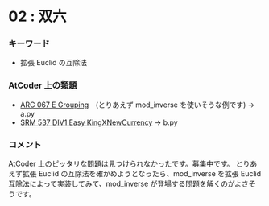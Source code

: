 # 02 : 双六

### キーワード

- 拡張 Euclid の互除法

### AtCoder 上の類題

- [ARC 067 E Grouping](https://atcoder.jp/contests/arc067/tasks/arc067_c)　(とりあえず mod_inverse を使いそうな例です) -> a.py
- [SRM 537 DIV1 Easy KingXNewCurrency](https://qiita.com/drken/items/apps.topcoder.com/stat?c=problem_statement&pm=11817&rd=14730) -> b.py

### コメント

AtCoder 上のピッタリな問題は見つけられなかったです。募集中です。
とりあえず拡張 Euclid の互除法を確かめようとなったら、mod_inverse を拡張 Euclid 互除法によって実装してみて、mod_inverse が登場する問題を解くのがよさそうです。